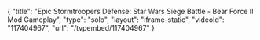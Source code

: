{
    "title": "Epic Stormtroopers Defense: Star Wars Siege Battle - Bear Force II Mod Gameplay",
    "type": "solo",
    "layout": "iframe-static",
    "videoId": "117404967",
    "url": "\/tvpembed\/117404967"
}